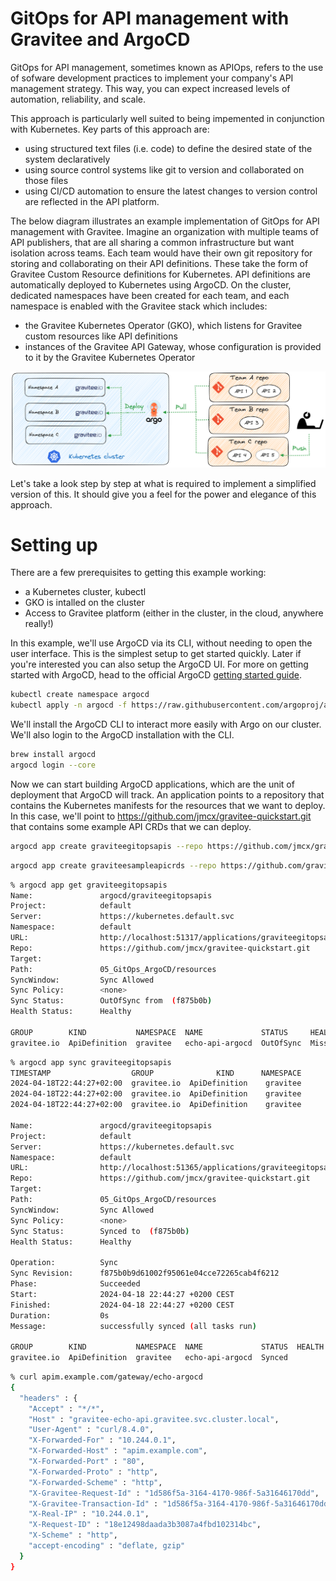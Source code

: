 # GitOps for API management with Gravitee and ArgoCD

GitOps for API management, sometimes known as APIOps, refers to the use of sofware development practices to implement your company's API management strategy. This way, you can expect increased levels of automation, reliability, and scale. 

This approach is particularly well suited to being impemented in conjunction with Kubernetes. Key parts of this approach are:

* using structured text files (i.e. code) to define the desired state of the system declaratively
* using source control systems like git to version and collaborated on those files
* using CI/CD automation to ensure the latest changes to version control are reflected in the API platform.

The below diagram illustrates an example implementation of GitOps for API management with Gravitee. Imagine an organization with multiple teams of API publishers, that are all sharing a common infrastructure but want isolation across teams. Each team would have their own git repository for storing and collaborating on their API definitions. These take the form of Gravitee Custom Resource definitions for Kubernetes. API definitions are automatically deployed to Kubernetes using ArgoCD. On the cluster, dedicated namespaces have been created for each team, and each namespace is enabled with the Gravitee stack which includes:

* the Gravitee Kubernetes Operator (GKO), which listens for Gravitee custom resources like API definitions
* instances of the Gravitee API Gateway, whose configuration is provided to it by the Gravitee Kubernetes Operator

![GitOps with Gravitee](assets/gitopswithgravitee.png "GitOps with Gravitee")

Let's take a look step by step at what is required to implement a simplified version of this. It should give you a feel for the power and elegance of this approach.

# Setting up

There are a few prerequisites to getting this example working:

* a Kubernetes cluster, kubectl
* GKO is intalled on the cluster
* Access to Gravitee platform (either in the cluster, in the cloud, anywhere really!)

In this example, we'll use ArgoCD via its CLI, without needing to open the user interface. This is the simplest setup to get started quickly. Later if you're interested you can also setup the ArgoCD UI. For more on getting started with ArgoCD, head to the official ArgoCD [getting started guide](https://argo-cd.readthedocs.io/en/stable/getting_started/).

```sh
kubectl create namespace argocd
kubectl apply -n argocd -f https://raw.githubusercontent.com/argoproj/argo-cd/stable/manifests/core-install.yaml
```

We'll install the ArgoCD CLI to interact more easily with Argo on our cluster. We'll also login to the ArgoCD installation with the CLI. 

```sh
brew install argocd
argocd login --core
```

Now we can start building ArgoCD applications, which are the unit of deployment that ArgoCD will track. An application points to a repository that contains the Kubernetes manifests for the resources that we want to deploy. In this case, we'll point to https://github.com/jmcx/gravitee-quickstart.git that contains some example API CRDs that we can deploy. 

```sh
argocd app create graviteegitopsapis --repo https://github.com/jmcx/gravitee-quickstart.git --path 05_GitOps_ArgoCD/resources --dest-server https://kubernetes.default.svc --dest-namespace default
```

```sh
argocd app create graviteesampleapicrds --repo https://github.com/gravitee-io/gravitee-kubernetes-operator --path examples/apim/api_definition --dest-server https://kubernetes.default.svc --dest-namespace default
```


```sh
% argocd app get graviteegitopsapis 
Name:               argocd/graviteegitopsapis
Project:            default
Server:             https://kubernetes.default.svc
Namespace:          default
URL:                http://localhost:51317/applications/graviteegitopsapis
Repo:               https://github.com/jmcx/gravitee-quickstart.git
Target:             
Path:               05_GitOps_ArgoCD/resources
SyncWindow:         Sync Allowed
Sync Policy:        <none>
Sync Status:        OutOfSync from  (f875b0b)
Health Status:      Healthy

GROUP        KIND           NAMESPACE  NAME             STATUS     HEALTH   HOOK  MESSAGE
gravitee.io  ApiDefinition  gravitee   echo-api-argocd  OutOfSync  Missing   
```

```sh
% argocd app sync graviteegitopsapis
TIMESTAMP                  GROUP              KIND      NAMESPACE                  NAME    STATUS    HEALTH        HOOK  MESSAGE
2024-04-18T22:44:27+02:00  gravitee.io  ApiDefinition    gravitee       echo-api-argocd  OutOfSync  Missing              
2024-04-18T22:44:27+02:00  gravitee.io  ApiDefinition    gravitee       echo-api-argocd  OutOfSync  Missing              apidefinition.gravitee.io/echo-api-argocd created
2024-04-18T22:44:27+02:00  gravitee.io  ApiDefinition    gravitee       echo-api-argocd    Synced  Missing              apidefinition.gravitee.io/echo-api-argocd created

Name:               argocd/graviteegitopsapis
Project:            default
Server:             https://kubernetes.default.svc
Namespace:          default
URL:                http://localhost:51365/applications/graviteegitopsapis
Repo:               https://github.com/jmcx/gravitee-quickstart.git
Target:             
Path:               05_GitOps_ArgoCD/resources
SyncWindow:         Sync Allowed
Sync Policy:        <none>
Sync Status:        Synced to  (f875b0b)
Health Status:      Healthy

Operation:          Sync
Sync Revision:      f875b0b9d61002f95061e04cce72265cab4f6212
Phase:              Succeeded
Start:              2024-04-18 22:44:27 +0200 CEST
Finished:           2024-04-18 22:44:27 +0200 CEST
Duration:           0s
Message:            successfully synced (all tasks run)

GROUP        KIND           NAMESPACE  NAME             STATUS  HEALTH  HOOK  MESSAGE
gravitee.io  ApiDefinition  gravitee   echo-api-argocd  Synced                apidefinition.gravitee.io/echo-api-argocd created
```

```sh
% curl apim.example.com/gateway/echo-argocd     
{
  "headers" : {
    "Accept" : "*/*",
    "Host" : "gravitee-echo-api.gravitee.svc.cluster.local",
    "User-Agent" : "curl/8.4.0",
    "X-Forwarded-For" : "10.244.0.1",
    "X-Forwarded-Host" : "apim.example.com",
    "X-Forwarded-Port" : "80",
    "X-Forwarded-Proto" : "http",
    "X-Forwarded-Scheme" : "http",
    "X-Gravitee-Request-Id" : "1d586f5a-3164-4170-986f-5a31646170dd",
    "X-Gravitee-Transaction-Id" : "1d586f5a-3164-4170-986f-5a31646170dd",
    "X-Real-IP" : "10.244.0.1",
    "X-Request-ID" : "18e12498daada3b3087a4fbd102314bc",
    "X-Scheme" : "http",
    "accept-encoding" : "deflate, gzip"
  }
}
```